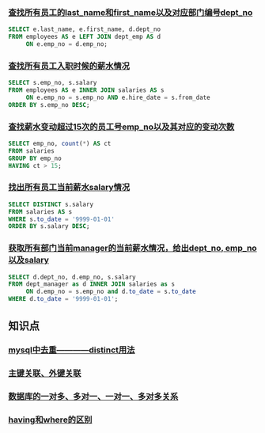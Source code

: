 ### [查找所有员工的last_name和first_name以及对应部门编号dept_no](https://www.nowcoder.com/practice/dbfafafb2ee2482aa390645abd4463bf)

```sql
SELECT e.last_name, e.first_name, d.dept_no
FROM employees AS e LEFT JOIN dept_emp AS d
     ON e.emp_no = d.emp_no;
```

### [查找所有员工入职时候的薪水情况](https://www.nowcoder.com/practice/23142e7a23e4480781a3b978b5e0f33a)

```sql
SELECT s.emp_no, s.salary
FROM employees AS e INNER JOIN salaries AS s
     ON e.emp_no = s.emp_no AND e.hire_date = s.from_date
ORDER BY s.emp_no DESC;
```

### [查找薪水变动超过15次的员工号emp_no以及其对应的变动次数](https://www.nowcoder.com/practice/6d4a4cff1d58495182f536c548fee1ae)

```sql
SELECT emp_no, count(*) AS ct
FROM salaries
GROUP BY emp_no
HAVING ct > 15;
```
### [找出所有员工当前薪水salary情况](https://www.nowcoder.com/practice/ae51e6d057c94f6d891735a48d1c2397)

```sql
SELECT DISTINCT s.salary
FROM salaries AS s
WHERE s.to_date = '9999-01-01'
ORDER BY s.salary DESC;
```

### [获取所有部门当前manager的当前薪水情况，给出dept_no, emp_no以及salary](https://www.nowcoder.com/practice/4c8b4a10ca5b44189e411107e1d8bec1)

```sql
SELECT d.dept_no, d.emp_no, s.salary
FROM dept_manager as d INNER JOIN salaries as s
     ON d.emp_no = s.emp_no and d.to_date = s.to_date
WHERE d.to_date = '9999-01-01';
```

## 知识点
### [mysql中去重————distinct用法](https://www.cnblogs.com/shiluoliming/p/6604407.html)
### [主键关联、外键关联](https://www.cnblogs.com/printN/p/6405628.html)
### [数据库的一对多、多对一、一对一、多对多关系](https://www.iteye.com/blog/duanfei-1870746)
### [having和where的区别](https://www.cnblogs.com/ljf-Sky/p/9024683.html)
